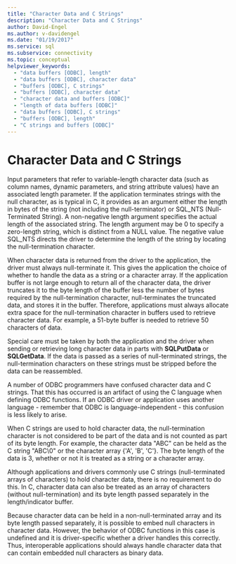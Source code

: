 ```yaml
---
title: "Character Data and C Strings"
description: "Character Data and C Strings"
author: David-Engel
ms.author: v-davidengel
ms.date: "01/19/2017"
ms.service: sql
ms.subservice: connectivity
ms.topic: conceptual
helpviewer_keywords:
  - "data buffers [ODBC], length"
  - "data buffers [ODBC], character data"
  - "buffers [ODBC], C strings"
  - "buffers [ODBC], character data"
  - "character data and buffers [ODBC]"
  - "length of data buffers [ODBC]"
  - "data buffers [ODBC], C strings"
  - "buffers [ODBC], length"
  - "C strings and buffers [ODBC]"
---
```

# Character Data and C Strings
Input parameters that refer to variable-length character data (such as column names, dynamic parameters, and string attribute values) have an associated length parameter. If the application terminates strings with the null character, as is typical in C, it provides as an argument either the length in bytes of the string (not including the null-terminator) or SQL_NTS (Null-Terminated String). A non-negative length argument specifies the actual length of the associated string. The length argument may be 0 to specify a zero-length string, which is distinct from a NULL value. The negative value SQL_NTS directs the driver to determine the length of the string by locating the null-termination character.  
  
 When character data is returned from the driver to the application, the driver must always null-terminate it. This gives the application the choice of whether to handle the data as a string or a character array. If the application buffer is not large enough to return all of the character data, the driver truncates it to the byte length of the buffer less the number of bytes required by the null-termination character, null-terminates the truncated data, and stores it in the buffer. Therefore, applications must always allocate extra space for the null-termination character in buffers used to retrieve character data. For example, a 51-byte buffer is needed to retrieve 50 characters of data.  
  
 Special care must be taken by both the application and the driver when sending or retrieving long character data in parts with **SQLPutData** or **SQLGetData**. If the data is passed as a series of null-terminated strings, the null-termination characters on these strings must be stripped before the data can be reassembled.  
  
 A number of ODBC programmers have confused character data and C strings. That this has occurred is an artifact of using the C language when defining ODBC functions. If an ODBC driver or application uses another language - remember that ODBC is language-independent - this confusion is less likely to arise.  
  
 When C strings are used to hold character data, the null-termination character is not considered to be part of the data and is not counted as part of its byte length. For example, the character data "ABC" can be held as the C string "ABC\0" or the character array {'A', 'B', 'C'}. The byte length of the data is 3, whether or not it is treated as a string or a character array.  
  
 Although applications and drivers commonly use C strings (null-terminated arrays of characters) to hold character data, there is no requirement to do this. In C, character data can also be treated as an array of characters (without null-termination) and its byte length passed separately in the length/indicator buffer.  
  
 Because character data can be held in a non-null-terminated array and its byte length passed separately, it is possible to embed null characters in character data. However, the behavior of ODBC functions in this case is undefined and it is driver-specific whether a driver handles this correctly. Thus, interoperable applications should always handle character data that can contain embedded null characters as binary data.
